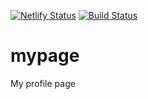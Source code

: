 [![Netlify Status](https://api.netlify.com/api/v1/badges/3e1ffbbf-9c36-4a88-bce3-ee9a2cfa7438/deploy-status)](https://app.netlify.com/sites/profile-515hikaru/deploys)
[![Build Status](https://travis-ci.org/515hikaru/mypage.svg?branch=master)](https://travis-ci.org/515hikaru/mypage)

# mypage
My profile page
